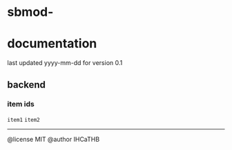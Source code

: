 # sbmod-
# documentation
last updated yyyy-mm-dd for version 0.1

## backend
### item ids
`item1`
`item2`

---

@license MIT
@author IHCaTHB
